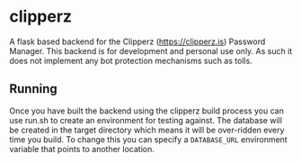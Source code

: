 clipperz
========
A flask based backend for the Clipperz (https://clipperz.is) Password Manager. This backend is for development and personal use only. As such it does not implement any bot protection mechanisms such as tolls.

Running
-------
Once you have built the backend using the clipperz build process you can use run.sh to create an environment for testing against. The database will be created in the target directory which means it will be over-ridden every time you build. To change this you can specify a `DATABASE_URL` environment variable that points to another location.
